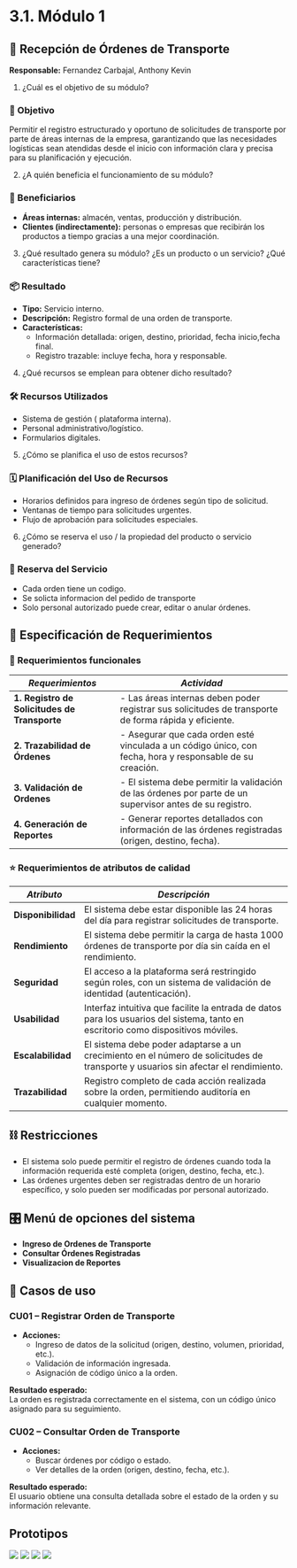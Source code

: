 # 3.1. Módulo 1

## 🧩 Recepción de Órdenes de Transporte  
**Responsable:** Fernandez Carbajal, Anthony Kevin  
1. ¿Cuál es el objetivo de su módulo?
### 🎯 Objetivo  
Permitir el registro estructurado y oportuno de solicitudes de transporte por parte de áreas internas de la empresa, garantizando que las necesidades logísticas sean atendidas desde el inicio con información clara y precisa para su planificación y ejecución.

2. ¿A quién beneficia el funcionamiento de su módulo?
### 👥 Beneficiarios  
- **Áreas internas:** almacén, ventas, producción y distribución.  
- **Clientes (indirectamente):** personas o empresas que recibirán los productos a tiempo gracias a una mejor coordinación.
  
3. ¿Qué resultado genera su módulo? ¿Es un producto o un servicio? ¿Qué características tiene?
### 📦 Resultado  
- **Tipo:** Servicio interno.  
- **Descripción:** Registro formal de una orden de transporte.  
- **Características:**
  - Información detallada: origen, destino, prioridad, fecha inicio,fecha final.
  - Registro trazable: incluye fecha, hora y responsable.

4. ¿Qué recursos se emplean para obtener dicho resultado?
### 🛠️ Recursos Utilizados  
- Sistema de gestión ( plataforma interna).  
- Personal administrativo/logístico.  
- Formularios digitales. 

5. ¿Cómo se planifica el uso de estos recursos?
### 🗓️ Planificación del Uso de Recursos  
- Horarios definidos para ingreso de órdenes según tipo de solicitud.  
- Ventanas de tiempo para solicitudes urgentes.  
- Flujo de aprobación para solicitudes especiales. 

6. ¿Cómo se reserva el uso / la propiedad del producto o servicio generado?
### 🔐 Reserva del Servicio  
- Cada orden tiene un codigo.
- Se solicta informacion del pedido de transporte 
- Solo personal autorizado puede crear, editar o anular órdenes. 


## 📐 Especificación de Requerimientos

### 🔧 Requerimientos funcionales

| *Requerimientos*                                    | *Actividad*                                                                 |
|------------------------------------------------|-------------------------------------------------------------------------------|
| **1. Registro de Solicitudes de Transporte** | - Las áreas internas deben poder registrar sus solicitudes de transporte de forma rápida y eficiente. |
| **2. Trazabilidad de Órdenes**               | - Asegurar que cada orden esté vinculada a un código único, con fecha, hora y responsable de su creación. |
| **3. Validación de Ordenes**                     | - El sistema debe permitir la validación de las órdenes por parte de un supervisor antes de su registro. |
| **4. Generación de Reportes**    | - Generar reportes detallados con información de las órdenes registradas (origen, destino, fecha). |

### ⭐ Requerimientos de atributos de calidad

| *Atributo*         | *Descripción*                                                                               |
|--------------------|---------------------------------------------------------------------------------------------|
| **Disponibilidad** | El sistema debe estar disponible las 24 horas del día para registrar solicitudes de transporte. |
| **Rendimiento**    | El sistema debe permitir la carga de hasta 1000 órdenes de transporte por día sin caída en el rendimiento. |
| **Seguridad**      | El acceso a la plataforma será restringido según roles, con un sistema de validación de identidad (autenticación). |
| **Usabilidad**     | Interfaz intuitiva que facilite la entrada de datos para los usuarios del sistema, tanto en escritorio como dispositivos móviles. |
| **Escalabilidad**  | El sistema debe poder adaptarse a un crecimiento en el número de solicitudes de transporte y usuarios sin afectar el rendimiento. |
| **Trazabilidad**   | Registro completo de cada acción realizada sobre la orden, permitiendo auditoría en cualquier momento. |

## ⛓️ Restricciones
- El sistema solo puede permitir el registro de órdenes cuando toda la información requerida esté completa (origen, destino, fecha, etc.).
- Las órdenes urgentes deben ser registradas dentro de un horario específico, y solo pueden ser modificadas por personal autorizado.
  
## 🎛️ Menú de opciones del sistema 

- **Ingreso de Ordenes de Transporte**  
- **Consultar Órdenes Registradas**  
- **Visualizacion de Reportes**  

## 📄 Casos de uso 

### CU01 – Registrar Orden de Transporte
- **Acciones:**  
  - Ingreso de datos de la solicitud (origen, destino, volumen, prioridad, etc.).  
  - Validación de información ingresada.
  - Asignación de código único a la orden.

**Resultado esperado:**  
La orden es registrada correctamente en el sistema, con un código único asignado para su seguimiento.

### CU02 – Consultar Orden de Transporte
- **Acciones:**  
  - Buscar órdenes por código o estado.  
  - Ver detalles de la orden (origen, destino, fecha, etc.).

**Resultado esperado:**  
El usuario obtiene una consulta detallada sobre el estado de la orden y su información relevante.

## Prototipos

<img src="1.png" />
<img src="2.png" />
<img src="3.png" />
<img src="5.png" />
